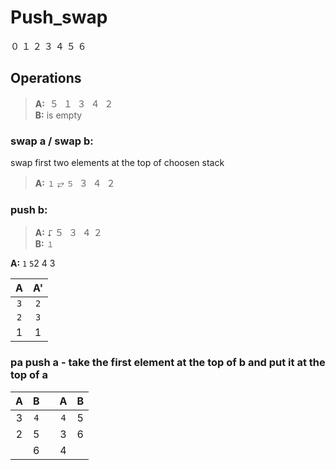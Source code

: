 # Push_swap

０ １ ２ ３ ４ ５ ６ 

## Operations
> **A:**  ­­­ ５  ­ １ ­ ３ ­ ４ ­ ２  
> **B:** is empty


### **swap a / swap b:**  
swap first two elements at the top of choosen stack  
> **A:** `１` ⥂ `５` ­ ３ ­ ４ ­ ２  

### push b:
> **A:**  ⮦­­­ ５ ­ ３ ­ ４ ­２  
> **B:**  `１`

**A:**
`1` `5`2 4 3

| A | A' |
|:----:|:----:|
| `3` | `2` |
| `2` | `3` | 
| 1 | 1 |

### **pa** push a - take the first element at the top of b and put it at the top of a
|    A | B   | | A    | B   |
|:----:|:----:|-|:----:|:----:|
| 3 | `4` | | `4` | 5 |
| 2 | 5 | | 3 | 6 | 
|   | 6   | | 4 | 

